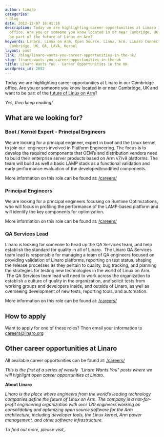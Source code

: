 ```yaml
---
author: linaro
categories:
- Blog
date: 2012-12-07 18:41:18
description: Today we are highlighting career opportunities at Linaro in our Cambridge
  office. Are you or someone you know located in or near Cambridge, UK and want to
  be part of the future of Linux on Arm?
keywords: Linaro, Linux on Arm, Open Source, Linux, Arm, Linaro Connect, Careers,
  Cambridge, UK, QA, LAVA, Kernel
layout: post
link: /blog/linaro-wants-you-career-opportunities-in-the-uk/
slug: linaro-wants-you-career-opportunities-in-the-uk
title: Linaro Wants You - Career Opportunities in the UK
wordpress_id: 2092
---
```


Today we are highlighting career opportunities at Linaro in our Cambridge office. Are you or someone you know located in or near Cambridge, UK and want to be part of the [future of Linux on Arm](/)?

_Yes, then keep reading!_


## What are we looking for?

### Boot / Kernel Expert - Principal Engineers


We are looking for a principal engineer, expert in boot and the Linux kernel, to join our  engineers involved in Platform Engineering. The focus is to develop the required components that OEM’s and distribution vendors need to build their enterprise server products based on Arm v7/v8 platforms. The team will build as well a basic LAMP stack as a functional validation and early performance evaluation of the developed/modified components.

More information on this role can be found at: [/careers/](/careers/)


### Principal Engineers


We are looking for a principal engineers focusing on Runtime Optimizations, who will focus in profiling the performance of the LAMP-based platform and will identify the key components for optimization.

More information on this role can be found at: [/careers/](/careers/)


### QA Services Lead


Linaro is looking for someone to head up the QA Services team, and help establish the standard for quality in all of Linaro.  The Linaro QA Services team lead is responsible for managing a team of QA engineers focused on providing validation of Linaro platforms, reporting on test status, shaping the release processes as they pertain to quality, bug tracking, and planning the strategies for testing new technologies in the world of Linux on Arm.  The QA Services team lead will need to work across the organization to establish a culture of quality in the organization, and solicit tests from working groups and developers inside, and outside of Linaro, as well as overseeing development of new tests, reporting tools, and automation.

More information on this role can be found at: [/careers/](/careers/)


## How to apply


Want to apply for one of these roles? Then email your information to [careers@linaro.org](/careers/)


## Other career opportunities at Linaro


All available career opportunities can be found at: [/careers/](/careers/)

_This is the first of a series of weekly  'Linaro Wants You" posts where we will highlight open career opportunities at Linaro._

**About Linaro**

_Linaro is the place where engineers from the world’s leading technology companies define the future of Linux on Arm. The company is a not-for-profit engineering organization with over 120 engineers working on consolidating and optimizing open source software for the Arm architecture, including developer tools, the Linux kernel, Arm power management, and other software infrastructure._

_To find out more, please visit[ ](/)._
